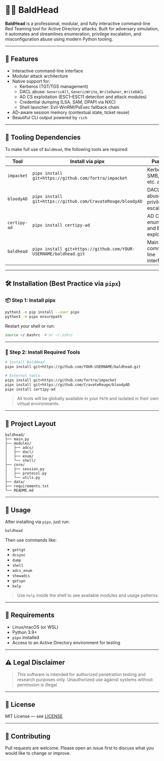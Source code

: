 
# 🧑‍🦲 BaldHead

**BaldHead** is a professional, modular, and fully interactive command-line Red Teaming tool for Active Directory attacks. Built for adversary simulation, it automates and streamlines enumeration, privilege escalation, and misconfiguration abuse using modern Python tooling.

---

## 🎯 Features

- Interactive command-line interface
- Modular attack architecture
- Native support for:
  - Kerberos (TGT/TGS management)
  - DACL abuse: `GenericAll`, `GenericWrite`, `WriteOwner`, `WriteDACL`
  - AD CS exploitation (ESC1–ESC11 detection and attack modules)
  - Credential dumping (LSA, SAM, DPAPI via NXC)
  - Shell launcher: Evil-WinRM/PsExec fallback chain
- AD-aware session memory (contextual state, ticket reuse)
- Beautiful CLI output powered by `rich`

---

## 🧰 Tooling Dependencies

To make full use of `BaldHead`, the following tools are required:

| Tool        | Install via pipx                                 | Purpose                              |
|-------------|--------------------------------------------------|--------------------------------------|
| `impacket`  | `pipx install git+https://github.com/fortra/impacket` | Kerberos, SMB, DACL, etc. attacks    |
| `bloodyAD`  | `pipx install git+https://github.com/CravateRouge/bloodyAD` | DACL abuse, privilege escalation     |
| `certipy-ad`| `pipx install certipy-ad`                        | AD CS enumeration and ESC exploitation |
| `baldhead`  | `pipx install git+https://github.com/YOUR-USERNAME/baldhead.git` | Main command-line interface          |

---

## 🛠 Installation (Best Practice via `pipx`)

### 📦 Step 1: Install pipx

```bash
python3 -m pip install --user pipx
python3 -m pipx ensurepath
```

Restart your shell or run:

```bash
source ~/.bashrc  # or ~/.zshrc
```

---

### 🚀 Step 2: Install Required Tools

```bash
# Install BaldHead
pipx install git+https://github.com/YOUR-USERNAME/baldhead.git

# External tools
pipx install git+https://github.com/fortra/impacket
pipx install git+https://github.com/CravateRouge/bloodyAD
pipx install certipy-ad
```

> All tools will be globally available in your `PATH` and isolated in their own virtual environments.

---

## 📂 Project Layout

```
baldhead/
├── main.py
├── modules/
│   ├── adcs/
│   ├── dacl/
│   ├── enum/
│   └── shell/
├── core/
│   ├── session.py
│   ├── protocol.py
│   └── utils.py
├── data/
├── requirements.txt
└── README.md
```

---

## 🧪 Usage

After installing via `pipx`, just run:

```bash
baldhead
```

Then use commands like:

- `gettgt`
- `dcsync`
- `dump`
- `shell`
- `adcs_enum`
- `showadcs`
- `getspn`
- `help`

> Use `help` inside the shell to see available modules and usage patterns.

---

## 🔐 Requirements

- Linux/macOS (or WSL)
- Python 3.9+
- `pipx` installed
- Access to an Active Directory environment for testing

---

## ⚠️ Legal Disclaimer

> This software is intended for authorized penetration testing and research purposes only. Unauthorized use against systems without permission is illegal.

---

## 📄 License

MIT License — see [LICENSE](./LICENSE)

---

## 🤝 Contributing

Pull requests are welcome. Please open an issue first to discuss what you would like to change or improve.

